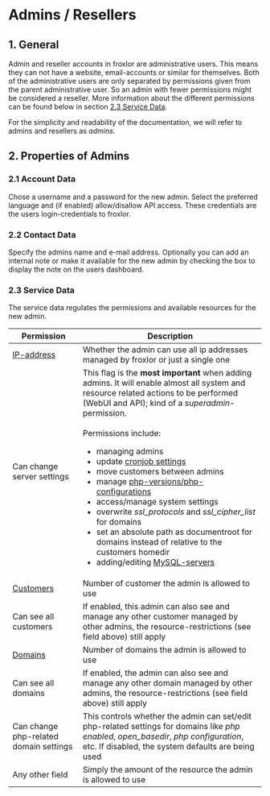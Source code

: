 # Admins / Resellers

## 1. General

Admin and reseller accounts in froxlor are administrative users. This means they can not have a website, email-accounts or similar for themselves. Both of the administrative users are only separated by permissions given from the parent administrative user. So an admin with fewer permissions might be considered a reseller. More information about the different permissions can be found below in section [2.3 Service Data](#2-3-service-data).

For the simplicity and readability of the documentation, we will refer to admins and resellers as _admins_.


## 2. Properties of Admins

### 2.1 Account Data

Chose a username and a password for the new admin. Select the preferred language and (if enabled) allow/disallow API access. These credentials are the users login-credentials to froxlor.

### 2.2 Contact Data

Specify the admins name and e-mail address. Optionally you can add an internal note or make it available for the new admin by checking the box to display the note on the users dashboard.

### 2.3 Service Data

The service data regulates the permissions and available resources for the new admin.

| Permission                             | Description                                                                                                                                                                                                                                                                                                                                                                                                                                                                                                                                                                                                                                                                                                                                          |
|----------------------------------------|------------------------------------------------------------------------------------------------------------------------------------------------------------------------------------------------------------------------------------------------------------------------------------------------------------------------------------------------------------------------------------------------------------------------------------------------------------------------------------------------------------------------------------------------------------------------------------------------------------------------------------------------------------------------------------------------------------------------------------------------------|
| [IP-address](../ips-and-ports)         | Whether the admin can use all ip addresses managed by froxlor or just a single one                                                                                                                                                                                                                                                                                                                                                                                                                                                                                                                                                                                                                                                                   |
| Can change server settings             | This flag is the **most important** when adding admins. It will enable almost all system and resource related actions to be performed (WebUI and API); kind of a _superadmin_-permission.<br><br>Permissions include:<br><ul><li>managing admins</li><li>update [cronjob settings](/adminguide/settings#2-cronjob-settings)</li><li>move customers between admins</li><li>manage [php-versions/php-configurations](/adminguide/php-versions-and-configuration)</li><li>access/manage system settings</li><li>overwrite _ssl\_protocols_ and _ssl\_cipher\_list_ for domains</li><li>set an absolute path as documentroot for domains instead of relative to the customers homedir</li><li>adding/editing [MySQL-servers](../mysql-servers)</li></ul> |
| [Customers](../customers)              | Number of customer the admin is allowed to use                                                                                                                                                                                                                                                                                                                                                                                                                                                                                                                                                                                                                                                                                                       |
| Can see all customers                  | If enabled, this admin can also see and manage any other customer managed by other admins, the resource-restrictions (see field above) still apply                                                                                                                                                                                                                                                                                                                                                                                                                                                                                                                                                                                                   |
| [Domains](../domains)                  | Number of domains the admin is allowed to use                                                                                                                                                                                                                                                                                                                                                                                                                                                                                                                                                                                                                                                                                                        |
| Can see all domains                    | If enabled, the admin can also see and manage any other domain managed by other admins, the resource-restrictions (see field above) still apply                                                                                                                                                                                                                                                                                                                                                                                                                                                                                                                                                                                                      |
| Can change php-related domain settings | This controls whether the admin can set/edit php-related settings for domains like _php enabled_, _open\_basedir_, _php configuration_, etc. If disabled, the system defaults are being used                                                                                                                                                                                                                                                                                                                                                                                                                                                                                                                                                         |
| Any other field                        | Simply the amount of the resource the admin is allowed to use                                                                                                                                                                                                                                                                                                                                                                                                                                                                                                                                                                                                                                                                                        |

